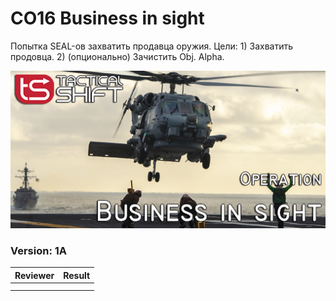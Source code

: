 ﻿# CO16 Business in sight
Попытка SEAL-ов захватить продавца оружия. Цели: 1) Захватить продовца. 2) (опционально) Зачистить Obj. Alpha.

<img src='https://raw.githubusercontent.com/rempopo/CO16_Business_in_sight.Malden/master/overview.jpg' />	

### Version: 1A


| Reviewer | Result |
| ------------ | ------------- |
|  |  |
|  |  |
